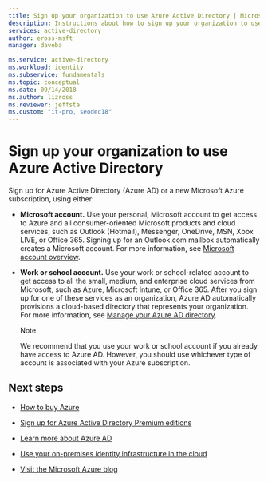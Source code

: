 ```yaml
---
title: Sign up your organization to use Azure Active Directory | Microsoft Docs
description: Instructions about how to sign up your organization to use Azure and Azure Active Directory.
services: active-directory
author: eross-msft
manager: daveba

ms.service: active-directory
ms.workload: identity
ms.subservice: fundamentals
ms.topic: conceptual
ms.date: 09/14/2018
ms.author: lizross
ms.reviewer: jeffsta
ms.custom: "it-pro, seodec18"
---
```


# Sign up your organization to use Azure Active Directory
Sign up for Azure Active Directory (Azure AD) or a new Microsoft Azure subscription, using either:

- **Microsoft account.** Use your personal, Microsoft account to get access to Azure and all consumer-oriented Microsoft products and cloud services, such as Outlook (Hotmail), Messenger, OneDrive, MSN, Xbox LIVE, or Office 365. Signing up for an Outlook.com mailbox automatically creates a Microsoft account. For more information, see [Microsoft account overview](https://account.microsoft.com/account).

- **Work or school account.** Use your work or school-related account to get access to all the small, medium, and enterprise cloud services from Microsoft, such as Azure, Microsoft Intune, or Office 365. After you sign up for one of these services as an organization, Azure AD automatically provisions a cloud-based directory that represents your organization. For more information, see [Manage your Azure AD directory](active-directory-administer.md).

    >[!Note]
    We recommend that you use your work or school account if you already have access to Azure AD. However, you should use whichever type of account is associated with your Azure subscription.

## Next steps

- [How to buy Azure](https://azure.microsoft.com/pricing/purchase-options/)

- [Sign up for Azure Active Directory Premium editions](active-directory-get-started-premium.md)

- [Learn more about Azure AD](active-directory-whatis.md)

- [Use your on-premises identity infrastructure in the cloud](../connect/active-directory-aadconnect.md)

- [Visit the Microsoft Azure blog](https://azure.microsoft.com/blog/)


